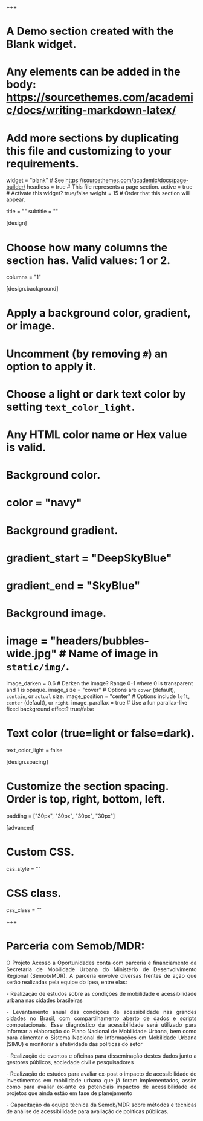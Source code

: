 +++
# A Demo section created with the Blank widget.
# Any elements can be added in the body: https://sourcethemes.com/academic/docs/writing-markdown-latex/
# Add more sections by duplicating this file and customizing to your requirements.

widget = "blank"  # See https://sourcethemes.com/academic/docs/page-builder/
headless = true  # This file represents a page section.
active = true  # Activate this widget? true/false
weight = 15  # Order that this section will appear.

title = ""
subtitle = ""

[design]
  # Choose how many columns the section has. Valid values: 1 or 2.
  columns = "1"

[design.background]
  # Apply a background color, gradient, or image.
  #   Uncomment (by removing `#`) an option to apply it.
  #   Choose a light or dark text color by setting `text_color_light`.
  #   Any HTML color name or Hex value is valid.

  # Background color.
   # color = "navy"
  
  # Background gradient.
  # gradient_start = "DeepSkyBlue"
  # gradient_end = "SkyBlue"
  
  # Background image.
  # image = "headers/bubbles-wide.jpg"  # Name of image in `static/img/`.
  image_darken = 0.6  # Darken the image? Range 0-1 where 0 is transparent and 1 is opaque.
  image_size = "cover"  #  Options are `cover` (default), `contain`, or `actual` size.
  image_position = "center"  # Options include `left`, `center` (default), or `right`.
  image_parallax = true  # Use a fun parallax-like fixed background effect? true/false

  # Text color (true=light or false=dark).
  text_color_light = false

[design.spacing]
  # Customize the section spacing. Order is top, right, bottom, left.
  padding = ["30px", "30px", "30px", "30px"]

[advanced]
 # Custom CSS. 
 css_style = ""
 
 # CSS class.
 css_class = ""
 

+++

# Parceria com Semob/MDR:

<p align="justify"> 
O Projeto Acesso a Oportunidades conta com parceria e financiamento da Secretaria de Mobilidade Urbana do Ministério de Desenvolvimento Regional (Semob/MDR). A parceria envolve diversas frentes de ação que serão realizadas pela equipe do Ipea, entre elas:
</p>


<p align="justify"> 
 - Realização de estudos sobre as condições de mobilidade e acessibilidade urbana nas cidades brasileiras
</p>

<p align="justify"> 
 - Levantamento anual das condições de acessibilidade nas grandes cidades no Brasil, com compartilhamento aberto de dados e scripts computacionais. Esse diagnóstico da acessibilidade será utilizado para informar a elaboração do Plano Nacional de Mobilidade Urbana, bem como para alimentar o Sistema Nacional de Informações em Mobilidade Urbana (SIMU) e monitorar a efetividade das políticas do setor
</p>

<p align="justify"> 
 - Realização de eventos e oficinas para disseminação destes dados junto a gestores públicos, sociedade civil e pesquisadores
</p>

<p align="justify"> 
 - Realização de estudos para avaliar ex-post o impacto de acessibilidade de investimentos em mobilidade urbana que já foram implementados, assim como para avaliar ex-ante os potenciais impactos de acessibilidade de projetos que ainda estão em fase de planejamento
</p>

<p align="justify"> 
 - Capacitação da equipe técnica da Semob/MDR sobre métodos e técnicas de análise de acessibilidade para avaliação de políticas públicas.
</p>
